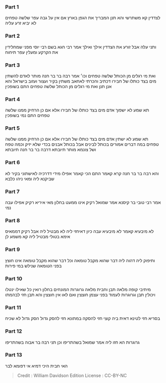 
### Part 1
לצדדין קא משתרשי והא תנן המבריך את הגפן בארץ אם אין על גבה עפר שלשה טפחים לא יביא זרע עליה

### Part 2
ותני עלה אבל זורע את הצדדין אילך ואילך אמר רבי חגא בשם רבי יוסי מפני שמחלידין את הקרקע ומעלין עפר תיחוח

### Part 3
ואת מי רגלים מן הכותל שלשה טפחים וכו׳ אמר רבה בר בר חנה מותר לאדם להשתין מים בצד כותלו של חבירו דכתיב והכרתי לאחאב משתין בקיר ועצור ועזוב בישראל והא אנן תנן ואת מי רגלים מן הכותל שלשה טפחים התם בשופכין

### Part 4
תא שמע לא ישפוך אדם מים בצד כותלו של חבירו אלא אם כן הרחיק ממנו שלשה טפחים התם נמי בשופכין

### Part 5
תא שמע לא ישתין אדם מים בצד כותלו של חבירו אלא אם כן הרחיק ממנו שלשה טפחים במה דברים אמורים בכותל לבינים אבל בכותל אבנים בכדי שלא יזיק וכמה טפח ושל צונמא מותר תיובתא דרבה בר בר חנה תיובתא

### Part 6
והא רבה בר בר חנה קרא קאמר התם הכי קאמר אפילו מידי דדרכיה לאישתוני בקיר לא שביקנא ליה ומאי ניהו כלבא

### Part 7
אמר רבי טובי בר קיסנא אמר שמואל רקיק אינו ממעט בחלון מאי איריא רקיק אפילו עבה נמי

### Part 8
לא מיבעיא קאמר לא מיבעיא עבה כיון דאיחזי ליה לא מבטיל ליה אבל רקיק דממאיס אימא בטולי מבטיל ליה קא משמע לן

### Part 9
ותיפוק ליה דהוה ליה דבר שהוא מקבל טומאה וכל דבר שהוא מקבל טומאה אינו חוצץ בפני הטומאה שנילש במי פירות

### Part 10
מיתיבי קופה מלאה תבן וחבית מלאה גרוגרות המונחים בחלון רואין כל שאילו ינטלו ויכולין תבן וגרוגרות לעמוד בפני עצמן חוצצין ואם לאו אין חוצצין והא תבן חזי לבהמתו

### Part 11
בסריא חזי לטינא דאית ביה קוצי חזי להסקה במתונא חזי להסק גדול הסק גדול לא שכיח

### Part 12
גרוגרות הא חזו ליה אמר שמואל בשהתריפו וכן תני רבה בר אבוה בשהתריפו

### Part 13
האי חבית היכי דמיא אי דפומא לבר

>Credit : William Davidson Edition
>License : CC-BY-NC